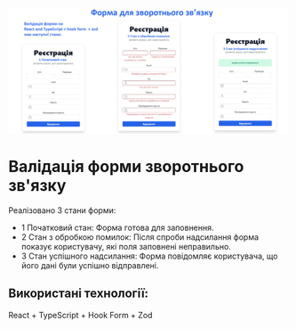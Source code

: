 ![картинка](src/assets/image/form.jpg)

# Валідація форми зворотнього зв'язку

Реалізовано 3 стани форми:

- 1 Початковий стан: Форма готова для заповнення.
- 2 Стан з обробкою помилок: Після спроби надсилання форма показує користувачу, які поля заповнені неправильно.
- 3 Стан успішного надсилання: Форма повідомляє користувача, що його дані були успішно відправлені.

## Використані технології:

React + TypeScript + Hook Form + Zod
